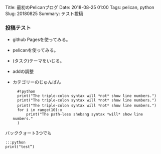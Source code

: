 Title: 最初のPelicanブログ
Date: 2018-08-25 01:00
Tags: pelican, python
Slug: 20180825
Summary: テスト投稿

### 投稿テスト
- github Pagesを使ってみる。
- pelicanを使ってみる。
- (タスク)テーマをいじる。
- addの調整
- カテゴリーのじゅんばん

        #!python
        print("The triple-colon syntax will *not* show line numbers.")
        print("The triple-colon syntax will *not* show line numbers.")
        print("The triple-colon syntax will *not* show line numbers.")  　
        for i in range(10):x
            print("The path-less shebang syntax *will* show line numbers."
        )


バッククォート3つでも
```
:::python
print("test”)
```
